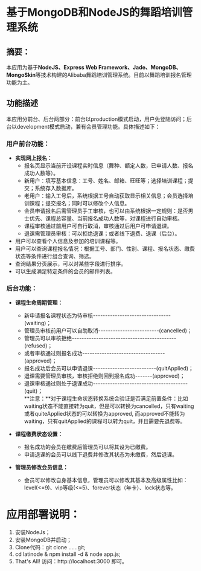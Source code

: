 # 基于MongoDB和NodeJS的舞蹈培训管理系统

## 摘要：
本应用为基于**NodeJS、Express Web Framework、Jade、MongoDB、MongoSkin**等技术构建的Alibaba舞蹈培训管理系统。目前以舞蹈培训报名管理功能为主。
## 功能描述
本应用分前台、后台两部分：前台以production模式启动，用户免登陆访问；后台以development模式启动，兼有会员管理功能。具体描述如下：
### 用户前台功能：
* **实现网上报名：**<br/>
	- 报名页显示当前开设课程实时信息（舞种、额定人数，已申请人数、报名成功人数等）。<br/>
	- 新用户：填写基本信息：工号、姓名、邮箱、旺旺等；选择培训课程；提交；系统存入数据库。
	- 老用户：输入工号后，系统根据工号自动获取显示相关信息；会员选择培训课程；提交报名；同时可以修改个人信息。<br/>
	- 会员申请报名后需管理员手工审核，也可以由系统根据一定规则：是否男士优先、课程总容量、当前报名成功人数等，对课程进行自动审核。<br/>
	- 课程审核通过前用户可自行取消，审核通过后用户可申请退课。<br/>
	- 退课需管理员审核：可以拒绝退课；或者线下退费、退课（后台）。<br/>
* 用户可以查看个人信息及参加的培训课程等。
* 用户可以查询课程报名情况：根据工号、部门、性别、课程、报名状态、缴费状态等条件进行组合查询、筛选。
* 查询结果分页展示，可以对某些字段进行排序。
* 可以生成满足特定条件的会员的邮件列表。

### 后台功能：
* **课程生命周期管理：**<br/>
	- 新申请报名课程状态为待审核--------------------------------(waiting)；<br/>
	- 管理员审核前用户可以自助取消-------------------------(cancelled)；<br/>
	- 管理员可以审核拒绝-------------------------------------------(refused)；<br/>
	- 或者审核通过则报名成功----------------------------------(approved)；<br/>
	- 报名成功后会员可以申请退课--------------------------(quitApplied)；<br/>
	- 退课需要管理员审核，审核拒绝则回到报名成功-------(approved)；<br/>
	- 退课审核通过则处于退课成功---------------------------------------(quit)；<br/>
**注意：**对于课程生命状态转换系统会验证是否满足前置条件：比如waiting状态不能直接转为quit，但是可以转换为cancelled，只有waiting或者quiteApplied状态的可以转换为approved, 而approved不能转为waiting，只有quitApplied的课程可以转为quit，并且需要先退费等。

* **课程缴费状态设置：**<br/>
	- 报名成功的会员在缴费后管理员可以将其设为已缴费。
	- 申请退课的会员可以线下退费并修改其状态为未缴费，然后退课。

* **管理员修改会员信息：**<br/>
	- 会员可以修改自身基本信息，管理员可以修改其基本及高级属性比如：
level(<=9)、vip等级(<=5)、forever状态（年卡）、lock状态等。

# 应用部署说明：
1. 安装NodeJs；
2. 安装MongoDB并启动；
3. Clone代码：git clone ……git;
4. cd latinode & npm install -d & node app.js;
5. That's All! 访问：http://localhost:3000 即可。
<br/>

